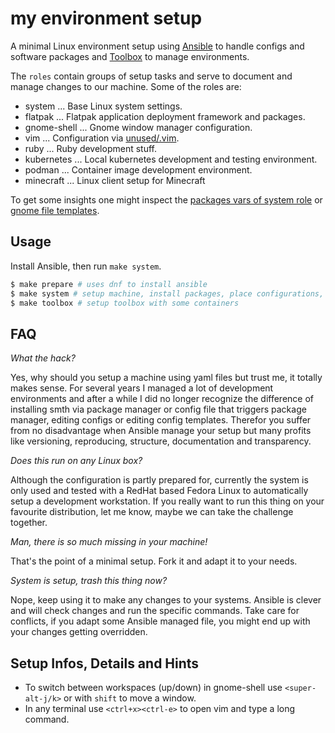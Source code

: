 # my environment setup

A minimal Linux environment setup using [Ansible] to handle configs and
software packages and [Toolbox] to manage environments.

The `roles` contain groups of setup tasks and serve to document and manage
changes to our machine. Some of the roles are:

- system ... Base Linux system settings.
- flatpak ... Flatpak application deployment framework and packages.
- gnome-shell ... Gnome window manager configuration.
- vim ... Configuration via [unused/.vim](https://github.com/unused/.vim).
- ruby ... Ruby development stuff.
- kubernetes ... Local kubernetes development and testing environment.
- podman ... Container image development environment.
- minecraft ... Linux client setup for Minecraft

To get some insights one might inspect the [packages vars of system
role](/roles/system/vars/packages-dev-RedHat.yml) or [gnome file
templates](/roles/system/files/gnome/Templates/).

## Usage

Install Ansible, then run `make system`.

```sh
$ make prepare # uses dnf to install ansible
$ make system # setup machine, install packages, place configurations, etc.
$ make toolbox # setup toolbox with some containers
```

## FAQ

*What the hack?*

Yes, why should you setup a machine using yaml files but trust me, it totally
makes sense. For several years I managed a lot of development environments and
after a while I did no longer recognize the difference of installing smth via
package manager or config file that triggers package manager, editing configs
or editing config templates. Therefor you suffer from no disadvantage when
Ansible manage your setup but many profits like versioning, reproducing,
structure, documentation and transparency.

*Does this run on any Linux box?*

Although the configuration is partly prepared for, currently the system is only
used and tested with a RedHat based Fedora Linux to automatically setup a
development workstation. If you really want to run this thing on your favourite
distribution, let me know, maybe we can take the challenge together.

*Man, there is so much missing in your machine!*

That's the point of a minimal setup. Fork it and adapt it to your needs.

*System is setup, trash this thing now?*

Nope, keep using it to make any changes to your systems. Ansible is clever and
will check changes and run the specific commands. Take care for conflicts, if
you adapt some Ansible managed file, you might end up with your changes getting
overridden.

## Setup Infos, Details and Hints

- To switch between workspaces (up/down) in gnome-shell use `<super-alt-j/k>`
  or with `shift` to move a window.
- In any terminal use `<ctrl+x><ctrl-e>` to open vim and type a long command.

[Ansible]: https://www.ansible...
[Toolbox]: https://docs.fedoraproject.org/en-US/fedora-silverblue/toolbox/
